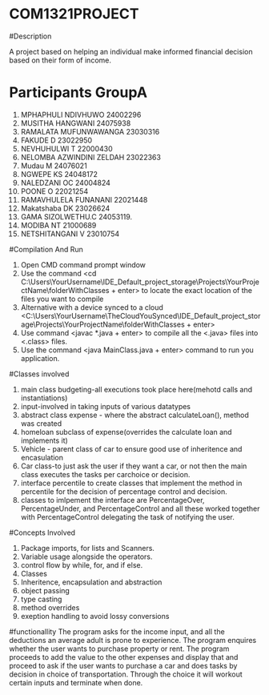 # COM1321PROJECT

#Description

A project based on helping an individual make informed financial decision based on their form of income.

# Participants GroupA
1. MPHAPHULI NDIVHUWO 24002296
2. MUSITHA HANGWANI  24075938
3. RAMALATA MUFUNWAWANGA 23030316
4. FAKUDE D 23022950
5. NEVHUHULWI T 22000430
6. NELOMBA AZWINDINI ZELDAH 23022363
7. Mudau M 24076021
8. NGWEPE KS 24048172
9. NALEDZANI OC 24004824
10. POONE O 22021254
11. RAMAVHULELA FUNANANI 22021448
12. Makatshaba DK 23026624
13. GAMA SIZOLWETHU.C 24053119.
14. MODIBA NT 21000689
15. NETSHITANGANI V 23010754

#Compilation And Run
1. Open CMD command prompt window 
2. Use the command <cd C:\Users\YourUsername\IDE_Default_project_storage\Projects\YourProjectName\folderWithClasses + enter> to locate the exact location of the files you want to compile
3. Alternative with a device synced to a cloud <C:\Users\YourUsername\TheCloudYouSynced\IDE_Default_project_storage\Projects\YourProjectName\folderWithClasses + enter>
4. Use command <javac *.java + enter> to compile all the <.java> files into <.class> files.
5. Use the command <java MainClass.java + enter> command to run you application.

#Classes involved
1. main class budgeting-all executions took place here(mehotd calls and instantiations)
2. input-involved in taking inputs of various datatypes
3. abstract class expense - where the abstract calculateLoan(), method was created
4. homeloan subclass of expense(overrides the calculate loan and implements it)
5. Vehicle - parent class of car to ensure good use of inheritence and encasulation
6. Car class-to just ask the user if they want a car, or not then the main class executes the tasks per carchoice or decision.
7. interface percentile to create classes that implement the method in percentile for the decision of percentage control and decision.
8. classes to imlpement the interface are PercentageOver, PercentageUnder, and PercentageControl and all these worked together with PercentageControl delegating the task of notifying the user.
   
#Concepts Involved
1. Package imports, for lists and Scanners.
2. Variable usage alongside the operators.
3. control flow by while, for, and if else.
4. Classes
5. Inheritence, encapsulation and abstraction
6. object passing
7. type casting
8. method overrides
9. exeption handling to avoid lossy conversions

#functionallity
The program asks for the income input, and all the deductions an average adult is prone to experience.
The program enquires whether the user wants to purchase property or rent.
The program proceeds to add the value to the other expenses and display that and proceed to ask if the user wants to purchase a car and does tasks by decision in choice of transportation.
Through the choice it will workout certain inputs and terminate when done.
